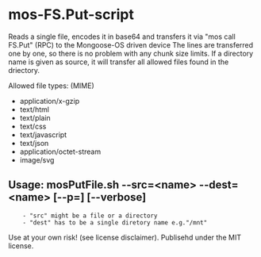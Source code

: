 # mos-FS.Put-script

Reads a single file, encodes it in base64 and transfers it via "mos call FS.Put"
(RPC) to the Mongoose-OS driven device The lines are transferred one by one,
so there is no problem with any chunk size limits. If a directory name is given as
source, it will transfer all allowed files found in the driectory.

Allowed file types: (MIME)
- application/x-gzip
- text/html
- text/plain
- text/css
- text/javascript
- text/json
- application/octet-stream
- image/svg 

## Usage: mosPutFile.sh --src=\<name\> --dest=\<name\> [--p=<port>] [--verbose]

		- "src" might be a file or a directory
		- "dest" has to be a single diretory name e.g."/mnt"
		
Use at your own risk! (see license disclaimer). Publisehd under the MIT license.

